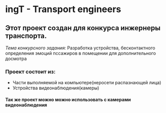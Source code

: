 # ingT - Transport engineers
## Этот проект создан для конкурса инжернеры транспорта. 
<i>Тема конкурсного задания:</i> Разработка устройства, бесконтактного определения эмоций пссажиров в помещении для дополнительного досмотра
### Проект состоит из:
  * Части выполняемой на компьютере(неросети распазнающей лица)
  * Устройства видеонаблюдения(камеры)
#### Так же проект можно можно использовать с камерами видеонаблюдения

